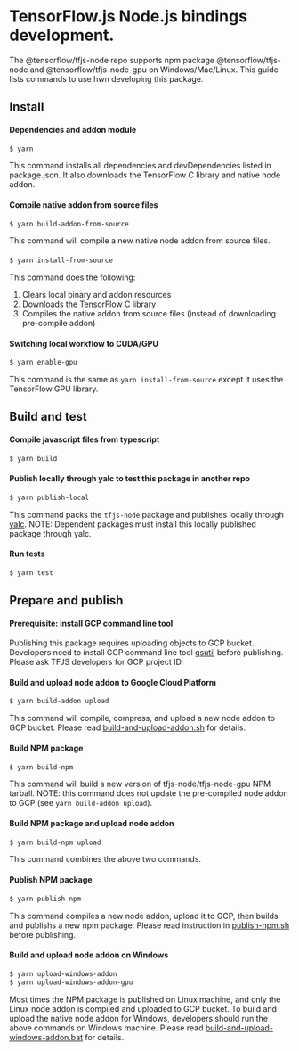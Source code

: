 # TensorFlow.js Node.js bindings development.

The @tensorflow/tfjs-node repo supports npm package @tensorflow/tfjs-node and @tensorflow/tfjs-node-gpu on Windows/Mac/Linux. This guide lists commands to use hwn developing this package.

## Install

#### Dependencies and addon module

```sh
$ yarn
```

This command installs all dependencies and devDependencies listed in package.json. It also downloads the TensorFlow C library and native node addon.

#### Compile native addon from source files

```sh
$ yarn build-addon-from-source
```

This command will compile a new native node addon from source files.

####

```sh
$ yarn install-from-source
```

This command does the following:

1. Clears local binary and addon resources
2. Downloads the TensorFlow C library
3. Compiles the native addon from source files (instead of downloading pre-compile addon)

#### Switching local workflow to CUDA/GPU

```sh
$ yarn enable-gpu
```

This command is the same as `yarn install-from-source` except it uses the TensorFlow GPU library.

## Build and test

#### Compile javascript files from typescript

```sh
$ yarn build
```

#### Publish locally through yalc to test this package in another repo

```sh
$ yarn publish-local
```

This command packs the `tfjs-node` package and publishes locally through [yalc](https://github.com/whitecolor/yalc).
NOTE: Dependent packages must install this locally published package through yalc.

#### Run tests

```sh
$ yarn test
```

## Prepare and publish

#### Prerequisite: install GCP command line tool

Publishing this package requires uploading objects to GCP bucket. Developers need to install GCP command line tool [gsutil](https://cloud.google.com/storage/docs/gsutil_install) before publishing. Please ask TFJS developers for GCP project ID.

#### Build and upload node addon to Google Cloud Platform

```sh
$ yarn build-addon upload
```

This command will compile, compress, and upload a new node addon to GCP bucket. Please read [build-and-upload-addon.sh](./scripts/build-and-upload-addon.sh) for details.

#### Build NPM package

```sh
$ yarn build-npm
```

This command will build a new version of tfjs-node/tfjs-node-gpu NPM tarball. NOTE: this command does not update the pre-compiled node addon to GCP (see `yarn build-addon upload`).

#### Build NPM package and upload node addon

```sh
$ yarn build-npm upload
```

This command combines the above two commands.

#### Publish NPM package

```sh
$ yarn publish-npm
```

This command compiles a new node addon, upload it to GCP, then builds and publishs a new npm package. Please read instruction in [publish-npm.sh](./scripts/publish.sh) before publishing.

#### Build and upload node addon on Windows

```sh
$ yarn upload-windows-addon
$ yarn upload-windows-addon-gpu
```

Most times the NPM package is published on Linux machine, and only the Linux node addon is compiled and uploaded to GCP bucket. To build and upload the native node addon for Windows, developers should run the above commands on Windows machine. Please read [build-and-upload-windows-addon.bat](./scripts/build-and-upload-windows-addon.bat) for details.
